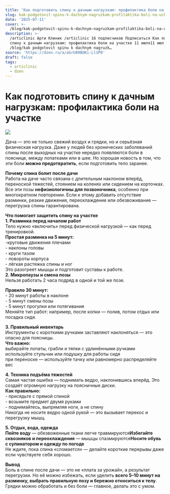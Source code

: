 ```yaml
---
title: 'Как подготовить спину к дачным нагрузкам: профилактика боли на участке'
slug: kak-podgotovit-spinu-k-dachnym-nagruzkam-profilaktika-boli-na-uchastke
date: '2025-07-11'
cover: >-
  /blog/kak-podgotovit-spinu-k-dachnym-nagruzkam-profilaktika-boli-na-uchastke/cover.jpg
description: >-
  /articlinic Арти Клиник /articlinic 16 подписчиков Подписаться Как подготовить
  спину к дачным нагрузкам: профилактика боли на участке 11 июля11 июл 2 2 мин
  /blog/kak podgotovit spinu k dachnym nagruzk…
source: 'https://dzen.ru/a/aGrU89BOKi-Ll1P0'
draft: false
tags:
  - articlinic
  - dzen
---
```


# Как подготовить спину к дачным нагрузкам: профилактика боли на участке

![](/blog/kak-podgotovit-spinu-k-dachnym-nagruzkam-profilaktika-boli-na-uchastke/img-0.jpg)

Дача — это не только свежий воздух и грядки, но и серьёзная физическая нагрузка. Даже у людей без хронических заболеваний спины после выходных на участке нередко появляются боли в пояснице, между лопатками или в шее. Но хорошая новость в том, что эти боли **можно предотвратить**, если подготовить тело заранее.  
  
**Почему спина болит после дачи**  
Работа на даче часто связана с длительным наклоном вперёд, переноской тяжестей, стоянием на коленях или сидением на корточках. Все эти позы **нефизиологичны для позвоночника**, особенно при многократном повторении. Если к этому добавить отсутствие разминки, резкие движения, переохлаждение или обезвоживание — перегрузка спины гарантирована.  
  
**Что помогает защитить спину на участке**  
**1\. Разминка перед началом работ**  
Тело нужно «включить» перед физической нагрузкой — как перед тренировкой.  
**Простая разминка на 5 минут:**  
\-круговые движения плечами  
\- наклоны головы  
\- круги тазом  
\- повороты корпуса  
\- лёгкая растяжка спины и ног  
Это разогреет мышцы и подготовит суставы к работе.  
**2\. Микропаузы и смена позы**  
Нельзя работать 2 часа подряд в одной и той же позе.

**Правило 30 минут:**  
\- 20 минут работы в наклоне  
\- 5 минут смены позы  
\- 5 минут прогулки или потягивания  
Меняйте тип работ: например, после копки — полив, потом отдых или посадка сидя.

  
**3\. Правильный инвентарь**  
Инструменты с короткими ручками заставляют наклоняться — это опасно для поясницы.  
**Что важно:**  
выбирайте лопаты, грабли и тяпки с удлинёнными ручками  
используйте стульчик или подушку для работы сидя  
при переноске — используйте тачку или равномерно распределяйте вес  
  
**4\. Техника подъёма тяжестей**  
Самая частая ошибка — поднимать ведро, наклонившись вперёд. Это создаёт огромную нагрузку на поясничные диски.  
**Как правильно:**  
\- присядьте с прямой спиной  
\- возьмите предмет двумя руками  
\- поднимайтесь, выпрямляя ноги, а не спину  
Никогда не носите ведро одной рукой — это вызывает перекос и перегрузку мышц.

  
**5\. Отдых, вода, одежда**  
**Пейте воду** — обезвоженные ткани легче травмируются**Избегайте сквозняков и переохлаждения** — мышцы спазмируются**Носите обувь с супинатором и одежду по погоде**  
Не ждите, пока спина «сломается» — делайте короткие перерывы даже если чувствуете себя хорошо.  
  
**Вывод**  
Боль в спине после дачи — это не «плата за урожай», а результат перегрузки. Но её можно избежать, если уделить **всего 5–10 минут на разминку, выбрать правильную позу и бережно относиться к телу**. Грядки можно обработать и без боли — главное, делать это с умом.